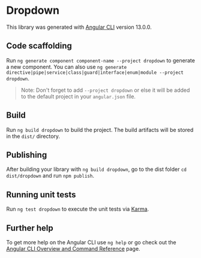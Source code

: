 # Dropdown

This library was generated with [Angular CLI](https://github.com/angular/angular-cli) version 13.0.0.

## Code scaffolding

Run `ng generate component component-name --project dropdown` to generate a new component. You can also use `ng generate directive|pipe|service|class|guard|interface|enum|module --project dropdown`.
> Note: Don't forget to add `--project dropdown` or else it will be added to the default project in your `angular.json` file. 

## Build

Run `ng build dropdown` to build the project. The build artifacts will be stored in the `dist/` directory.

## Publishing

After building your library with `ng build dropdown`, go to the dist folder `cd dist/dropdown` and run `npm publish`.

## Running unit tests

Run `ng test dropdown` to execute the unit tests via [Karma](https://karma-runner.github.io).

## Further help

To get more help on the Angular CLI use `ng help` or go check out the [Angular CLI Overview and Command Reference](https://angular.io/cli) page.
